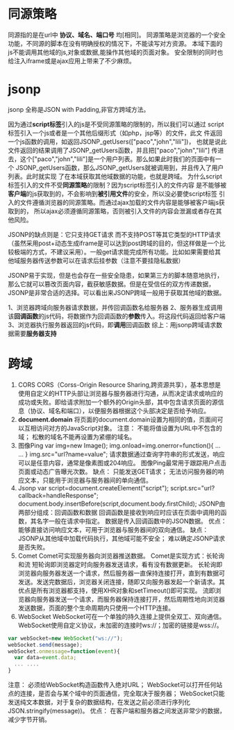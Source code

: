 
# 同源策略

同源指的是在url中 **协议、域名、端口号** 均[相同]。
同源策略是浏览器的一个安全功能，不同源的脚本在没有明确授权的情况下，不能读写对方资源。
本域下面的js不能调用其他域的js,对象或数据,能操作其他域的页面对象。
安全限制的同时也给注入iframe或是ajax应用上带来了不少麻烦。

# jsonp

jsonp 全称是JSON with Padding,非官方跨域方法。

因为通过**script标签**引入的js是不受同源策略的限制的，所以我们可以通过
script标签引入一个js或者是一个其他后缀形式（如php，jsp等）的文件，此文
件返回一个js函数的调用，如返回JSONP_getUsers(["paco","john","lili"])，
也就是说此文件返回的结果调用了JSONP_getUsers函数，并且把["paco","john","lili"]
传进去，这个["paco","john","lili"]是一个用户列表。那么如果此时我们的页面中有一个
JSONP_getUsers函数，那么JSONP_getUsers就被调用到，并且传入了用户列表。此时就实现
了在本域获取其他域数据的功能，也就是跨域。
为什么script标签引入的文件不受**同源策略**的限制？因为script标签引入的文件内容
是不能够被**客户端**的js获取到的，不会影响到**被引用文件**的安全，所以没必要使script标签
引入的文件遵循浏览器的同源策略。而通过ajax加载的文件内容是能够被客户端js获取到的，
所以ajax必须遵循同源策略，否则被引入文件的内容会泄漏或者存在其他风险。

JSONP的缺点则是：它只支持GET请求 而不支持POST等其它类型的HTTP请求（虽然采用post+动态生成iframe是可以达到post跨域的目的，但这样做是一个比较极端的方式，不建议采用）。一般get请求能完成所有功能。比如如果需要给其他域服务器传送参数可以在请求后挂参数（注意不要挂隐私数据）

JSONP易于实现，但是也会存在一些安全隐患，如果第三方的脚本随意地执行，那么它就可以篡改页面内容，截获敏感数据。但是在受信任的双方传递数据，JSONP是非常合适的选择。可以看出来JSONP跨域一般用于获取其他域的数据。

1、浏览器跨域向服务器请求数据，并传回调函数名给服务器
2、服务器生成调用该**回调函数**的js代码，将数据作为回调函数的**参数**传入。将这段代码返回给客户端
3、浏览器执行服务器返回的js代码，即**调用**回调函数
综上：用jsonp跨域请求数据需要**服务器支持**

# 跨域

1. CORS
CORS（Corss-Origin Resource Sharing,跨资源共享），基本思想是使用自定义的HTTP头部让浏览器与服务器进行沟通，从而决定请求或响应的成功或失败。即给请求附加一个额外的Origin头部，其中包含请求页面的源信息（协议、域名和端口），以便服务器根据这个头部决定是否给予响应。
2. **document.domain**
将页面的document.domain设置为相同的值，页面间可以互相访问对方的JavaScript对象。
注意：
不能将值设置为URL中不包含的域；
松散的域名不能再设置为紧绷的域名。
3. 图像Ping
var img=new Image();
img.onload=img.onerror=function(){
... ...
}
img.src="url?name=value";
请求数据通过查询字符串的形式发送，响应可以是任意内容，通常是像素图或204响应。
图像Ping最常用于跟踪用户点击页面或动态广告曝光次数。
缺点：
只能发送GET请求；
无法访问服务器的响应文本，只能用于浏览器与服务器间的单向通信。
4. Jsonp
var script=document.createElement("script");
script.src="url?callback=handleResponse";
document.body.insertBefore(script,document.body.firstChild);
JSONP由两部分组成：回调函数和数据
回调函数是接收到响应时应该在页面中调用的函数，其名字一般在请求中指定。
数据是传入回调函数中的JSON数据。
优点：
能够直接访问响应文本，可用于浏览器与服务器间的双向通信。
缺点：
JSONP从其他域中加载代码执行，其他域可能不安全；
难以确定JSONP请求是否失败。
5. Comet
Comet可实现服务器向浏览器推送数据。
Comet是实现方式：长轮询和流
短轮询即浏览器定时向服务器发送请求，看有没有数据更新。
长轮询即浏览器向服务器发送一个请求，然后服务器一直保持连接打开，直到有数据可发送。发送完数据后，浏览器关闭连接，随即又向服务器发起一个新请求。其优点是所有浏览器都支持，使用XHR对象和setTimeout()即可实现。
流即浏览器向服务器发送一个请求，而服务器保持连接打开，然后周期性地向浏览器发送数据，页面的整个生命周期内只使用一个HTTP连接。
6. WebSocket
WebSocket可在一个单独的持久连接上提供全双工、双向通信。
WebSocket使用自定义协议，未加密的连接时ws://；加密的链接是wss://。

```js
var webSocket=new WebSocket("ws://");
webSocket.send(message);
webSocket.onmessage=function(event){
  var data=event.data;
  ... ....
}
```

注意：
必须给WebSocket构造函数传入绝对URL；
WebSocket可以打开任何站点的连接，是否会与某个域中的页面通信，完全取决于服务器；
WebSocket只能发送纯文本数据，对于复杂的数据结构，在发送之前必须进行序列化JSON.stringify(message))。
优点：
在客户端和服务器之间发送非常少的数据，减少字节开销。
